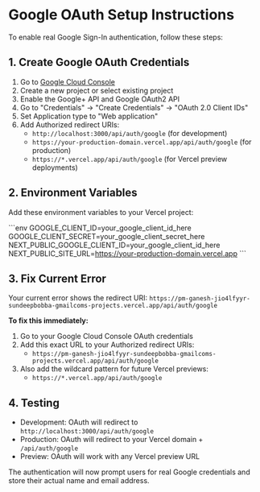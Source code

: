 # Google OAuth Setup Instructions

To enable real Google Sign-In authentication, follow these steps:

## 1. Create Google OAuth Credentials

1. Go to [Google Cloud Console](https://console.cloud.google.com/)
2. Create a new project or select existing project
3. Enable the Google+ API and Google OAuth2 API
4. Go to "Credentials" → "Create Credentials" → "OAuth 2.0 Client IDs"
5. Set Application type to "Web application"
6. Add Authorized redirect URIs:
   - `http://localhost:3000/api/auth/google` (for development)
   - `https://your-production-domain.vercel.app/api/auth/google` (for production)
   - `https://*.vercel.app/api/auth/google` (for Vercel preview deployments)

## 2. Environment Variables

Add these environment variables to your Vercel project:

\`\`\`env
GOOGLE_CLIENT_ID=your_google_client_id_here
GOOGLE_CLIENT_SECRET=your_google_client_secret_here
NEXT_PUBLIC_GOOGLE_CLIENT_ID=your_google_client_id_here
NEXT_PUBLIC_SITE_URL=https://your-production-domain.vercel.app
\`\`\`

## 3. Fix Current Error

Your current error shows the redirect URI: `https://pm-ganesh-jio4lfyyr-sundeepbobba-gmailcoms-projects.vercel.app/api/auth/google`

**To fix this immediately:**
1. Go to your Google Cloud Console OAuth credentials
2. Add this exact URL to your Authorized redirect URIs:
   - `https://pm-ganesh-jio4lfyyr-sundeepbobba-gmailcoms-projects.vercel.app/api/auth/google`
3. Also add the wildcard pattern for future Vercel previews:
   - `https://*.vercel.app/api/auth/google`

## 4. Testing

- Development: OAuth will redirect to `http://localhost:3000/api/auth/google`
- Production: OAuth will redirect to your Vercel domain + `/api/auth/google`
- Preview: OAuth will work with any Vercel preview URL

The authentication will now prompt users for real Google credentials and store their actual name and email address.
